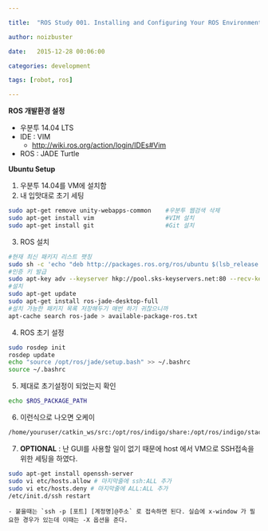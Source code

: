 ```yaml
---

title:  "ROS Study 001. Installing and Configuring Your ROS Environment"

author: noizbuster

date:   2015-12-28 00:06:00

categories: development

tags: [robot, ros]

---
```


**ROS 개발환경 설정**

* 우분투 14.04 LTS
* IDE : VIM
	* http://wiki.ros.org/action/login/IDEs#Vim
* ROS : JADE Turtle

**Ubuntu Setup**

1. 우분투 14.04를 VM에 설치함
2. 내 입맛대로 초기 세팅
```bash
sudo apt-get remove unity-webapps-common	#우분투 웹검색 삭제
sudo apt-get install vim					#VIM 설치
sudo apt-get install git					#Git 설치
```
3. ROS 설치
```bash
#현재 최신 패키지 리스트 팻칭
sudo sh -c 'echo "deb http://packages.ros.org/ros/ubuntu $(lsb_release -sc) main" > /etc/apt/sources.list.d/ros-latest.list'
#인증 키 발급
sudo apt-key adv --keyserver hkp://pool.sks-keyservers.net:80 --recv-key 0xB01FA116
#설치
sudo apt-get update
sudo apt-get install ros-jade-desktop-full
#설치 가능한 패키지 목록 저장해두기 매번 하기 귀찮으니까
apt-cache search ros-jade > available-package-ros.txt
```
4. ROS 초기 설정
```bash
sudo rosdep init
rosdep update
echo "source /opt/ros/jade/setup.bash" >> ~/.bashrc
source ~/.bashrc
```
5. 제대로 초기설정이 되었는지 확인
```bash
echo $ROS_PACKAGE_PATH
```
6. 이런식으로 나오면 오케이
```bash
/home/youruser/catkin_ws/src:/opt/ros/indigo/share:/opt/ros/indigo/stacks
```
7. **OPTIONAL** : 난 GUI를 사용할 일이 없기 때문에 host 에서 VM으로 SSH접속을 위한 세팅을 하였다.
```bash
sudo apt-get install openssh-server
sudo vi etc/hosts.allow # 마지막줄에 ssh:ALL 추가
sudo vi etc/hosts.deny # 마지막줄에 ALL:ALL 추가
/etc/init.d/ssh restart
```
	- 붙을때는 `ssh -p [포트] [계정명]@주소` 로 접속하면 된다. 실습에 x-window 가 필요한 경우가 있는데 이때는 -X 옵션을 준다.
